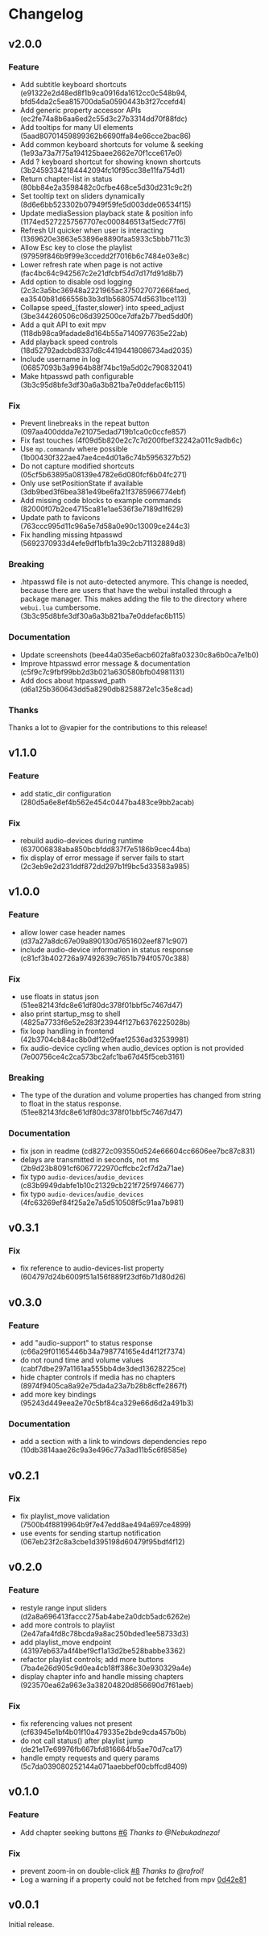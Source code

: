 # Changelog

## v2.0.0
### Feature
* Add subtitle keyboard shortcuts (e91322e2d48ed8f1b9ca0916da1612cc0c548b94, bfd54da2c5ea815700da5a0590443b3f27ccefd4)
* Add generic property accessor APIs (ec2fe74a8b6aa6ed2c55d3c27b3314dd70f88fdc)
* Add tooltips for many UI elements (5aad80701459899362b6690ffa84e66cce2bac86)
* Add common keyboard shortcuts for volume & seeking (1e93a73a7f75a194125baee2662e70f1cce617e0)
* Add ? keyboard shortcut for showing known shortcuts (3b24593342184442094fc10f95cc38e11fa754d1)
* Return chapter-list in status (80bb84e2a3598482c0cfbe468ce5d30d231c9c2f)
* Set tooltip text on sliders dynamically (8d6e6bb523302b07949f59fe5d003dde06534f15)
* Update mediaSession playback state & position info (1174ed5272257567707ec000846513af5edc77f6)
* Refresh UI quicker when user is interacting (1369620e3863e53896e8890faa5933c5bbb711c3)
* Allow Esc key to close the playlist (97959f846b9f99e3ccedd2f7016b6c7484e03e8c)
* Lower refresh rate when page is not active (fac4bc64c942567c2e21dfcbf54d7d17fd91d8b7)
* Add option to disable osd logging (2c3c3a5bc36948a2221965ac375027072666faed, ea3540b81d66556b3b3d1b5680574d5631bce113)
* Collapse speed_{faster,slower} into speed_adjust (3be344260506c06d392500ce7dfa2b77bed5dd0f)
* Add a quit API to exit mpv (118db98ca9fadade8d164b55a7140977635e22ab)
* Add playback speed controls (18d52792adcbd8337d8c44194418086734ad2035)
* Include username in log (06857093b3a9964b88f74bc19a5d02c790832041)
* Make htpasswd path configurable (3b3c95d8bfe3df30a6a3b821ba7e0ddefac6b115)

### Fix
* Prevent linebreaks in the repeat button (097aa400ddda7e21075edad719b1ca0c0ccfe857)
* Fix fast touches (4f09d5b820e2c7c7d200fbef32242a011c9adb6c)
* Use `mp.commandv` where possible (1b00430f322ae47ae4ce4d01a6c74b5956327b52)
* Do not capture modified shortcuts (05cf5b63895a08139e4782e6d080fcf6b04fc271)
* Only use setPositionState if available (3db9bed3f6bea381e49be6fa21f3785966774ebf)
* Add missing code blocks to example commands (82000f07b2ce4715ca81e1ae536f3e7189d1f629)
* Update path to favicons (763ccc995d11c96a5e7d58a0e90c13009ce244c3)
* Fix handling missing htpasswd (5692370933d4efe9df1bfb1a39c2cb71132889d8)

### Breaking
* .htpasswd file is not auto-detected anymore. This change is needed, because there are users that have the webui installed through a package manager. This makes adding the file to the directory where `webui.lua` cumbersome.  (3b3c95d8bfe3df30a6a3b821ba7e0ddefac6b115)

### Documentation
* Update screenshots (bee44a035e6acb602fa8fa03230c8a6b0ca7e1b0)
* Improve htpasswd error message & documentation (c5f9c7c9fbf99bb2d3b021a630580bfb04981131)
* Add docs about htpasswd_path (d6a125b360643dd5a8290db8258872e1c35e8cad)

### Thanks
Thanks a lot to @vapier for the contributions to this release!


## v1.1.0
### Feature
* add static_dir configuration (280d5a6e8ef4b562e454c0447ba483ce9bb2acab)

### Fix
* rebuild audio-devices during runtime (637006838aba850bcbfdd837f7e5186b9cec44ba)
* fix display of error message if server fails to start (2c3eb9e2d231ddf872dd297b1f9bc5d33583a985)


## v1.0.0
### Feature
* allow lower case header names (d37a27a8dc67e09a890130d7651602eef871c907)
* include audio-device information in status response (c81cf3b402726a97492639c7651b794f0570c388)

### Fix
* use floats in status json (51ee82143fdc8e61df80dc378f01bbf5c7467d47)
* also print startup_msg to shell (4825a7733f6e52e283f23944f127b6376225028b)
* fix loop handling in frontend (42b3704cb84ac8b0df12e9fae12536ad32539981)
* fix audio-device cycling when audio_devices option is not provided (7e00756ce4c2ca573bc2afc1ba67d45f5ceb3161)

### Breaking
* The type of the duration and volume properties has changed from string to float in the status response.  (51ee82143fdc8e61df80dc378f01bbf5c7467d47)

### Documentation
* fix json in readme (cd8272c093550d524e66604cc6606ee7bc87c831)
* delays are transmitted in seconds, not ms (2b9d23b8091cf6067722970cffcbc2cf7d2a71ae)
* fix typo `audio-devices`/`audio_devices` (c83b9949dabfe1b10c21329cb221f725f9746677)
* fix typo `audio-devices`/`audio_devices` (4fc63269ef84f25a2e7a5d510508f5c91aa7b981)


## v0.3.1
### Fix
* fix reference to audio-devices-list property (604797d24b6009f51a156f889f23df6b71d80d26)

## v0.3.0
### Feature
* add "audio-support" to status response (c66a29f01165446b34a798774165e4d4f12f7374)
* do not round time and volume values (cabf7dbe297a1161aa555bb4de3ded13628225ce)
* hide chapter controls if media has no chapters (8974f9405ca8a92e75da4a23a7b28b8cffe2867f)
* add more key bindings (95243d449eea2e70c5bf84ca329e66d6d2a491b3)

### Documentation
* add a section with a link to windows dependencies repo (10db3814aae26c9a3e496c77a3ad11b5c6f8585e)


## v0.2.1
### Fix
* fix playlist_move validation (7500b4f8819964b9f7e47edd8ae494a697ce4899)
* use events for sending startup notification (067eb23f2c8a3cbe1d395198d60479f95bdf4f12)


## v0.2.0
### Feature
* restyle range input sliders (d2a8a696413faccc275ab4abe2a0dcb5adc6262e)
* add more controls to playlist (2e47afa4fd8c78bcda9a8ac250bded1ee58733d3)
* add playlist_move endpoint (43197eb637a4f4bef9cf1a13d2be528babbe3362)
* refactor playlist controls; add more buttons (7ba4e26d905c9d0ea4cb18ff386c30e930329a4e)
* display chapter info and handle missing chapters (923570ea62a963e3a38204820d856690d7f61aeb)

### Fix
* fix referencing values not present (cf63945e1bf4b01f10a479335e2bde9cda457b0b)
* do not call status() after playlist jump (de21e17e69976fb667bfd816664fb5ae70d7ca17)
* handle empty requests and query params (5c7da039080252144a071aaebbef00cbffcd8409)


## v0.1.0
### Feature
 - Add chapter seeking buttons [#6](https://github.com/open-dynaMIX/simple-mpv-webui/pull/6) *Thanks to @Nebukadneza!*

### Fix
 - prevent zoom-in on double-click [#8](https://github.com/open-dynaMIX/simple-mpv-webui/pull/8)  *Thanks to @rofrol!*
 - Log a warning if a property could not be fetched from mpv [
0d42e81](https://github.com/open-dynaMIX/simple-mpv-webui/commit/0d42e81baa849af969f9dbf803f763106ca9d4e1)


## v0.0.1

Initial release.

